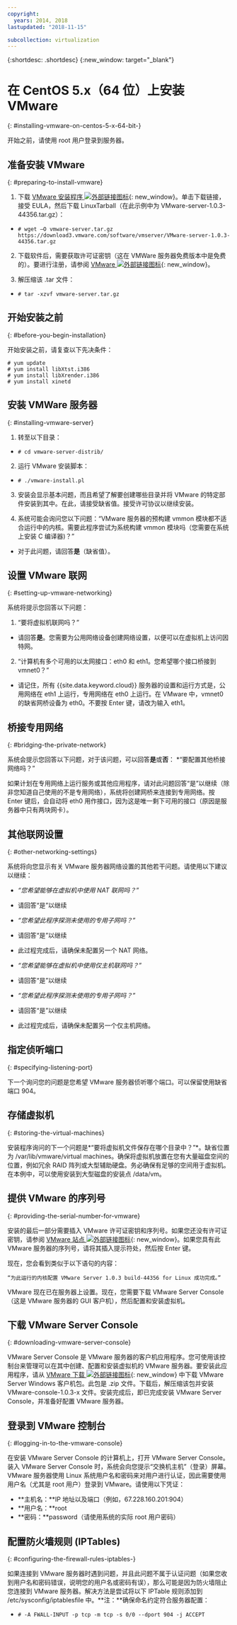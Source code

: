 ```yaml
---
copyright:
  years: 2014, 2018
lastupdated: "2018-11-15"

subcollection: virtualization
---
```

{:shortdesc: .shortdesc}
{:new_window: target="_blank"}

# 在 CentOS 5.x（64 位）上安装 VMware
{: #installing-vmware-on-centos-5-x-64-bit-}

开始之前，请使用 root 用户登录到服务器。

## 准备安装 VMware
{: #preparing-to-install-vmware}

1. 下载 [VMware 安装程序 ![外部链接图标](../../icons/launch-glyph.svg "外部链接图标")](https://vmware.com/download/server/){: new_window}。单击下载链接，接受 EULA，然后下载 LinuxTarball（在此示例中为 VMware-server-1.0.3-44356.tar.gz）：

* `# wget –O vmware-server.tar.gz https://download3.vmware.com/software/vmserver/VMware-server-1.0.3-44356.tar.gz`

2. 下载软件后，需要获取许可证密钥（这在 VMWare 服务器免费版本中是免费的）。要进行注册，请参阅 [VMware ![外部链接图标](../../icons/launch-glyph.svg "外部链接图标")](https://register.vmware.com/content/registration.html){: new_window}。

3. 解压缩该 .tar 文件：

* `# tar -xzvf vmware-server.tar.gz`

## 开始安装之前
{: #before-you-begin-installation}

开始安装之前，请复查以下先决条件：

```
# yum update
# yum install libXtst.i386
# yum install libXrender.i386
# yum install xinetd
```

## 安装 VMWare 服务器
{: #installing-vmware-server}

1. 转至以下目录：

* `# cd vmware-server-distrib/`

2. 运行 VMware 安装脚本：

* `# ./vmware-install.pl`

3. 安装会显示基本问题，而且希望了解要创建哪些目录并将 VMware 的特定部件安装到其中。在此，请接受缺省值。接受许可协议以继续安装。

4. 系统可能会询问您以下问题：“VMware 服务器的预构建 vmmon 模块都不适合运行中的内核。需要此程序尝试为系统构建 vmmon 模块吗（您需要在系统上安装 C 编译器)？”
* 对于此问题，请回答**是**（缺省值）。

## 设置 VMware 联网
{: #setting-up-vmware-networking}

系统将提示您回答以下问题：

1. “要将虚拟机联网吗？”
* 请回答**是**。您需要为公用网络设备创建网络设置，以便可以在虚拟机上访问因特网。

2. “计算机有多个可用的以太网接口：eth0 和 eth1。您希望哪个接口桥接到 vmnet0？”
* 请记住，所有 {{site.data.keyword.cloud}} 服务器的设置和运行方式是，公用网络在 eth1 上运行，专用网络在 eth0 上运行。在 VMware 中，vmnet0 的缺省网桥设备为 eth0。不要按 Enter 键，请改为输入 eth1。

## 桥接专用网络
{: #bridging-the-private-network}

系统会提示您回答以下问题，对于该问题，可以回答**是**或**否**：
*“要配置其他桥接网络吗？”

如果计划在专用网络上运行服务或其他应用程序，请对此问题回答“是”以继续（除非您知道自己使用的不是专用网络），系统将创建网桥来连接到专用网络。按 Enter 键后，会自动将 eth0 用作接口，因为这是唯一剩下可用的接口（原因是服务器中只有两块网卡）。

## 其他联网设置
{: #other-networking-settings}

系统将向您显示有关 VMware 服务器网络设置的其他若干问题。请使用以下建议以继续：

* *“您希望能够在虚拟机中使用 NAT 联网吗？”*

- 请回答“是”以继续

* *“您希望此程序探测未使用的专用子网吗？”*

- 请回答“是”以继续

- 此过程完成后，请确保未配置另一个 NAT 网络。

* *“您希望能够在虚拟机中使用仅主机联网吗？”*

- 请回答“是”以继续

* *“您希望此程序探测未使用的专用子网吗？”*

- 请回答“是”以继续

- 此过程完成后，请确保未配置另一个仅主机网络。

## 指定侦听端口
{: #specifying-listening-port}

下一个询问您的问题是您希望 VMware 服务器侦听哪个端口。可以保留使用缺省端口 904。

## 存储虚拟机
{: #storing-the-virtual-machines}

安装程序询问的下一个问题是*“要将虚拟机文件保存在哪个目录中？”*。缺省位置为 /var/lib/vmware/virtual machines。确保将虚拟机放置在您有大量磁盘空间的位置，例如冗余 RAID 阵列或大型辅助硬盘。务必确保有足够的空间用于虚拟机。在本例中，可以使用安装到大型磁盘的安装点 /data/vm。

## 提供 VMware 的序列号
{: #providing-the-serial-number-for-vmware}

安装的最后一部分需要插入 VMware 许可证密钥和序列号。如果您还没有许可证密钥，请参阅 [VMware 站点 ![外部链接图标](../../icons/launch-glyph.svg "外部链接图标")](https://register.vmware.com/content/registration.html){: new_window}。如果您具有此 VMware 服务器的序列号，请将其插入提示符处，然后按 Enter 键。

现在，您会看到类似于以下语句的内容：

    “为此运行的内核配置 VMware Server 1.0.3 build-44356 for Linux 成功完成。”

VMware 现在已在服务器上设置。现在，您需要下载 VMware Server Console（这是 VMware 服务器的 GUI 客户机），然后配置和安装虚拟机。

## 下载 VMware Server Console
{: #downloading-vmware-server-console}

VMware Server Console 是 VMware 服务器的客户机应用程序。您可使用该控制台来管理可以在其中创建、配置和安装虚拟机的 VMware 服务器。要安装此应用程序，请从 [VMware 下载 ![外部链接图标](../../icons/launch-glyph.svg "外部链接图标")](https://vmware.com/download/server/){: new_window} 中下载 VMware Server Windows 客户机包。此包是 .zip 文件。下载后，解压缩该包并安装 VMware-console-1.0.3-x 文件。安装完成后，即已完成安装 VMware Server Console，并准备好配置 VMware 服务器。

## 登录到 VMware 控制台
{: #logging-in-to-the-vmware-console}

在安装 VMware Server Console 的计算机上，打开 VMware Server Console。装入 VMware Server Console 时，系统会向您提示“交换机主机”（登录）屏幕。VMware 服务器使用 Linux 系统用户名和密码来对用户进行认证，因此需要使用用户名（尤其是 root 用户）登录到 VMware。请使用以下凭证：

* **主机名：**IP 地址以及端口（例如，67.228.160.201:904）<br />
* **用户名：**root<br />
* **密码：**password（请使用系统的实际 root 用户密码）

## 配置防火墙规则 (IPTables)
{: #configuring-the-firewall-rules-iptables-}

如果连接到 VMware 服务器时遇到问题，并且此问题不属于认证问题（如果您收到用户名和密码错误，说明您的用户名或密码有误），那么可能是因为防火墙阻止您连接到 VMware 服务器。解决方法是尝试将以下 IPTable 规则添加到 /etc/sysconfig/iptablesfile 中。**注：**确保命名约定符合服务器配置：

- `# -A FWALL-INPUT -p tcp -m tcp -s 0/0 --dport 904 -j ACCEPT`
